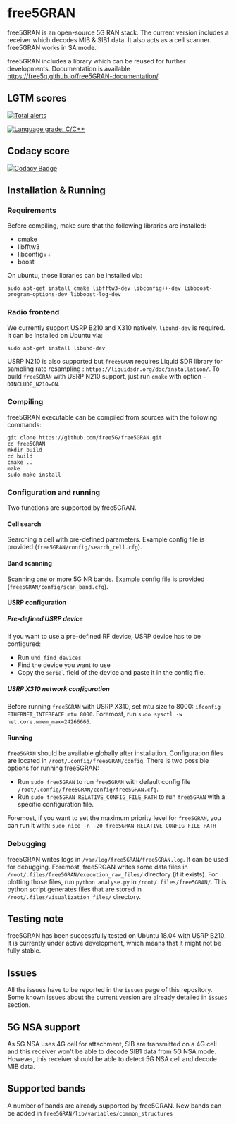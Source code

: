 # free5GRAN

free5GRAN is an open-source 5G RAN stack. The current version includes a receiver which decodes MIB & SIB1 data. It also acts as a cell scanner. free5GRAN works in SA mode.

free5GRAN includes a library which can be reused for further developments. Documentation is available https://free5g.github.io/free5GRAN-documentation/.

## LGTM scores

[![Total alerts](https://img.shields.io/lgtm/alerts/g/free5G/free5GRAN.svg?logo=lgtm&logoWidth=18)](https://lgtm.com/projects/g/free5G/free5GRAN/alerts/)

[![Language grade: C/C++](https://img.shields.io/lgtm/grade/cpp/g/free5G/free5GRAN.svg?logo=lgtm&logoWidth=18)](https://lgtm.com/projects/g/free5G/free5GRAN/context:cpp)

## Codacy score
[![Codacy Badge](https://api.codacy.com/project/badge/Grade/81153c8875f147b3aa9565b8ea5e56b6)](https://app.codacy.com/gh/free5G/free5GRAN?utm_source=github.com&utm_medium=referral&utm_content=free5G/free5GRAN&utm_campaign=Badge_Grade)

## Installation & Running

### Requirements
Before compiling, make sure that the following libraries are installed:
* cmake
* libfftw3
* libconfig++
* boost

On ubuntu, those libraries can be installed via:
```
sudo apt-get install cmake libfftw3-dev libconfig++-dev libboost-program-options-dev libboost-log-dev
```

### Radio frontend

We currently support USRP B210 and X310 natively. `libuhd-dev` is required. It can be installed on Ubuntu via:
```
sudo apt-get install libuhd-dev
```

USRP N210 is also supported but `free5GRAN` requires Liquid SDR library for sampling rate resampling : `https://liquidsdr.org/doc/installation/`. To build `free5GRAN` with USRP N210 support, just run `cmake` with option `-DINCLUDE_N210=ON`.

### Compiling

free5GRAN executable can be compiled from sources with the following commands:
```
git clone https://github.com/free5G/free5GRAN.git
cd free5GRAN
mkdir build
cd build
cmake ..
make
sudo make install
```

### Configuration and running

Two functions are supported by free5GRAN.

#### Cell search
Searching a cell with pre-defined parameters. Example config file is provided (`free5GRAN/config/search_cell.cfg`).

#### Band scanning
Scanning one or more 5G NR bands. Example config file is provided (`free5GRAN/config/scan_band.cfg`).

#### USRP configuration

##### Pre-defined USRP device
If you want to use a pre-defined RF device, USRP device has to be configured:
* Run `uhd_find_devices`
* Find the device you want to use
* Copy the `serial` field of the device and paste it in the config file.

##### USRP X310 network configuration
Before running `free5GRAN` with USRP X310, set mtu size to 8000: `ifconfig ETHERNET_INTERFACE mtu 8000`. Foremost, run `sudo sysctl -w net.core.wmem_max=24266666`.

#### Running

`free5GRAN` should be available globally after installation. Configuration files are located in `/root/.config/free5GRAN/config`. There is two possible options for running free5GRAN:
* Run `sudo free5GRAN` to run `free5GRAN` with default config file `/root/.config/free5GRAN/config/free5GRAN.cfg`.
* Run `sudo free5GRAN RELATIVE_CONFIG_FILE_PATH` to run `free5GRAN` with a specific configuration file.

Foremost, if you want to set the maximum priority level for `free5GRAN`, you can run it with: `sudo nice -n -20 free5GRAN RELATIVE_CONFIG_FILE_PATH`

### Debugging

free5GRAN writes logs in `/var/log/free5GRAN/free5GRAN.log`. It can be used for debugging. Foremost, free5RGAN writes some data files in `/root/.files/free5GRAN/execution_raw_files/` directory (if it exists). For plotting those files, run `python analyse.py` in `/root/.files/free5GRAN/`. This python script generates files that are stored in `/root/.files/visualization_files/` directory.

## Testing note 

free5GRAN has been successfully tested on Ubuntu 18.04 with USRP B210. It is currently under active development, which means that it might not be fully stable. 

## Issues

All the issues have to be reported in the `issues` page of this repository. Some known issues about the current version are already detailed in `issues` section.

## 5G NSA support

As 5G NSA uses 4G cell for attachment, SIB are transmitted on a 4G cell and this receiver won't be able to decode SIB1 data from 5G NSA mode. However, this receiver should be able to detect 5G NSA cell and decode MIB data.

## Supported bands

A number of bands are already supported by free5GRAN. New bands can be added in `free5GRAN/lib/variables/common_structures`
